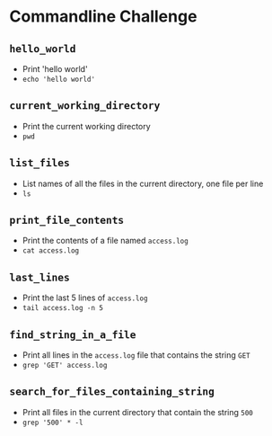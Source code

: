 # Commandline Challenge


## `hello_world`
  * Print 'hello world'
  * `echo 'hello world'`

## `current_working_directory`
  * Print the current working directory
  * `pwd`

## `list_files`
  * List names of all the files in the current directory, one file per line
  * `ls`

## `print_file_contents`
  * Print the contents of a file named `access.log`
  * `cat access.log`

## `last_lines`
  * Print the last 5 lines of `access.log`
  * `tail access.log -n 5`

## `find_string_in_a_file`
  * Print all lines in the `access.log` file that contains the string `GET`
  * `grep 'GET' access.log`

## `search_for_files_containing_string`
  * Print all files in the current directory that contain the string `500`
  * `grep '500' * -l`
